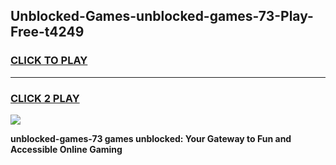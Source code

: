 
## Unblocked-Games-unblocked-games-73-Play-Free-t4249
<h3>
<a href="https://premium76.site?title=unblocked-games-73&ref=21A">CLICK TO PLAY</a></h3>
<hr>

<h3>
<a href="https://premium76.site?title=unblocked-games-73&ref=21A">CLICK 2 PLAY</a>
  
</h3>

<a href="https://premium76.site?title=unblocked-games-73&ref=21A"><img src="https://clearcache.store/games.png"></a>


**unblocked-games-73 games unblocked: Your Gateway to Fun and Accessible Online Gaming**
